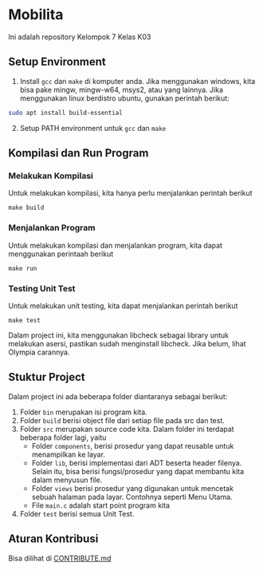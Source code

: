 # Mobilita
Ini adalah repository Kelompok 7 Kelas K03

## Setup Environment

1. Install `gcc` dan `make` di komputer anda. Jika menggunakan windows, kita bisa pake mingw, mingw-w64, msys2, atau yang lainnya. Jika menggunakan linux berdistro ubuntu, gunakan perintah berikut:
```bash
sudo apt install build-essential
```
2. Setup PATH environment untuk `gcc` dan `make`

## Kompilasi dan Run Program

### Melakukan Kompilasi

Untuk melakukan kompilasi, kita hanya perlu menjalankan perintah berikut
```shell
make build
```

### Menjalankan Program

Untuk melakukan kompilasi dan menjalankan program, kita dapat menggunakan perintaah berikut
```shell
make run
```

### Testing Unit Test

Untuk melakukan unit testing, kita dapat menjalankan perintah berikut
```shell
make test
```
Dalam project ini, kita menggunakan libcheck sebagai library untuk melakukan asersi, pastikan sudah menginstall libcheck. Jika belum, lihat Olympia carannya.

## Stuktur Project
Dalam project ini ada beberapa folder diantaranya sebagai berikut:
1. Folder `bin` merupakan isi program kita.
2. Folder `build` berisi object file dari setiap file pada src dan test.
3. Folder `src` merupakan source code kita. Dalam folder ini terdapat beberapa folder lagi, yaitu
   * Folder `components`, berisi prosedur yang dapat reusable untuk menampilkan ke layar.
   * Folder `lib`, berisi implementasi dari ADT beserta header filenya. Selain itu, bisa berisi fungsi/prosedur yang dapat membantu kita dalam menyusun file.
   * Folder `views` berisi prosedur yang digunakan untuk mencetak sebuah halaman pada layar. Contohnya seperti Menu Utama.
   * File `main.c` adalah start point program kita
 4. Folder `test` berisi semua Unit Test.

## Aturan Kontribusi
Bisa dilihat di [CONTRIBUTE.md](CONTRIBUTE.md)
